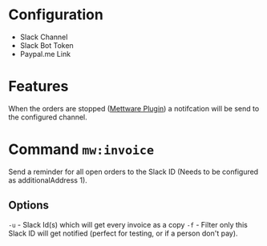 # Configuration
- Slack Channel 
- Slack Bot Token
- Paypal.me Link

# Features
When the orders are stopped ([Mettware Plugin](https://github.com/HoelShare/mettware-sw6)) a notifcation will be send to the configured channel.

# Command `mw:invoice`
Send a reminder for all open orders to the Slack ID (Needs to be configured as additionalAddress 1).

## Options
`-u` - Slack Id(s) which will get every invoice as a copy
`-f` - Filter only this Slack ID will get notified (perfect for testing, or if a person don't pay).

